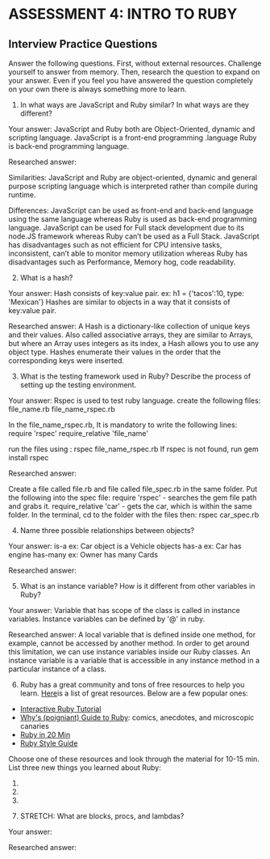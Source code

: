 # ASSESSMENT 4: INTRO TO RUBY
## Interview Practice Questions

Answer the following questions. First, without external resources. Challenge yourself to answer from memory. Then, research the question to expand on your answer. Even if you feel you have answered the question completely on your own there is always something more to learn.   

1. In what ways are JavaScript and Ruby similar? In what ways are they different?

  Your answer: 
  JavaScript and Ruby both are Object-Oriented, dynamic and scripting language.
  JavaScript is a front-end programming .language
  Ruby is back-end programming language.

  Researched answer: 
  
  Similarities:
  JavaScript and Ruby are object-oriented, dynamic and general purpose scripting language which is interpreted rather than compile during runtime.
  
  Differences:
  JavaScript can be used as front-end and back-end language using the same language whereas Ruby is used as back-end programming language.
  JavaScript can be used for Full stack development due to its node.JS framework whereas Ruby can’t be used as a Full Stack.
  JavaScript has disadvantages such as not efficient for CPU intensive tasks, inconsistent, can’t able to monitor memory utilization whereas Ruby has disadvantages such as Performance, Memory hog, code readability. 



2. What is a hash?

  Your answer:
  Hash consists of key:value pair.
  ex: 
  h1 = {'tacos':10, type: 'Mexican'}
  Hashes are similar to objects in a way that it consists of key:value pair.

  Researched answer:
  A Hash is a dictionary-like collection of unique keys and their values. Also called associative arrays, they are similar to Arrays, but where an Array uses integers as its index, a Hash allows you to use any object type.
  Hashes enumerate their values in the order that the corresponding keys were inserted.


3. What is the testing framework used in Ruby? Describe the process of setting up the testing environment.

  Your answer:
  Rspec is used to test ruby language.
  create the following files:
  file_name.rb
  file_name_rspec.rb
  
  In the file_name_rspec.rb,
  It is mandatory to write the following lines:
  require 'rspec'
  require_relative 'file_name'
  
  run the files using : rspec file_name_rspec.rb
  If rspec is not found,
  run gem install rspec
  
  Researched answer:
  
  Create a file called file.rb and file called file_spec.rb in the same folder. Put the following into the spec file:
    require 'rspec' - searches the gem file path and grabs it.
    require_relative 'car' - gets the car, which is within the same folder.
    In the terminal, cd to the folder with the files then:
    rspec car_spec.rb


4. Name three possible relationships between objects?

  Your answer:
  is-a ex: Car object is a Vehicle objects
  has-a ex: Car has engine
  has-many ex: Owner has many Cards

  Researched answer:



5. What is an instance variable? How is it different from other variables in Ruby?

  Your answer:
  Variable that has scope of the class is called in instance variables.
  Instance variables can be defined by '@' in ruby.

  Researched answer:
  A local variable that is defined inside one method, for example, cannot be accessed by another method. In order to get around this limitation, we can use instance variables inside our Ruby classes.
  An instance variable is a variable that is accessible in any instance method in a particular instance of a class.



6. Ruby has a great community and tons of free resources to help you learn. [Here](https://www.ruby-lang.org/en/documentation/)is a list of great resources. Below are a few popular ones:
- [Interactive Ruby Tutorial](http://tryruby.org/levels/1/challenges/0)
- [Why's (poigniant) Guide to Ruby](http://poignant.guide/book/chapter-1.html): comics, anecdotes, and microscopic canaries
- [Ruby in 20 Min](https://www.ruby-lang.org/en/documentation/quickstart/)
- [Ruby Style Guide](https://rubystyle.guide/)

Choose one of these resources and look through the material for 10-15 min. List three new things you learned about Ruby:

1)

2)

3)


7. STRETCH: What are blocks, procs, and lambdas?

  Your answer:

  Researched answer:

